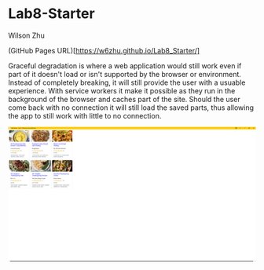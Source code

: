 # Lab8-Starter

Wilson Zhu

(GitHub Pages URL)[https://w6zhu.github.io/Lab8_Starter/]

Graceful degradation is where a web application would still work even if part of it doesn't load or isn't supported by the browser or environment. Instead of completely breaking, it will still provide the user with a usuable experience. With service workers it make it possible as they run in the background of the browser and caches part of the site. Should the user come back with no connection it will still load the saved parts, thus allowing the app to still work with little to no connection.

![PWA](pwa.png)